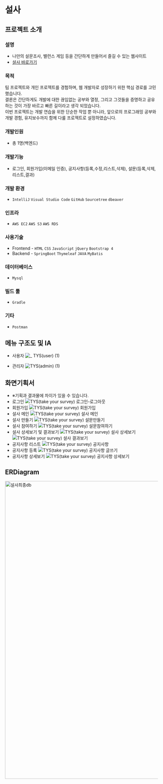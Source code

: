 # 설사

## 프로젝트 소개
### 설명
* 나만의 설문조사, 밸런스 게임 등을 간단하게 만들어서 즐길 수 있는 웹사이트
* [설사 바로가기](http://13.124.47.242:8084/)
### 목적
팀 프로젝트와 개인 프로젝트를 경험하며, 웹 개발자로 성장하기 위한 핵심 경로를 고민했습니다. <br>
결론은 간단하게도 개발에 대한 끊임없는 공부와 열정, 그리고 그것들을 증명하고 공유하는 것이 가장 바르고 빠른 길이라고 생각 되었습니다.<br>
이번 프로젝트는 개발 연습을 위한 단순한 작업 뿐 아니라, 앞으로의 프로그래밍 공부와 개발 경험, 유지보수까지 함께 다룰 프로젝트로 설정하였습니다.
### 개발인원
* 총 1명(백엔드)
### 개발기능
* 로그인, 회원가입(이메일 인증), 공지사항(등록,수정,리스트,삭제), 설문(등록,삭제,리스트,결과)
### 개발 환경
* `IntelliJ` `Visual Studio Code` `GitHub` `Sourcetree` `dbeaver`
### 인프라
* `AWS EC2` `AWS S3` `AWS RDS`
### 사용기술
* Frontend - 
`HTML` `CSS` `JavaScript` `jQuery` `Bootstrap 4`
* Backend - 
`SpringBoot` `Thymeleaf` `JAVA` `MyBatis` 
### 데이터베이스
* `Mysql`
### 빌드 툴
* `Gradle`
### 기타
* `Postman`

## 메뉴 구조도 및 IA
* 사용자
![_  TYS(user) (1)](https://github.com/leejh-96/survey/assets/115613811/834e0497-9f38-4ef9-9b63-8cb918af8ea5)

* 관리자
![TYS(admin) (1)](https://github.com/leejh-96/survey/assets/115613811/f28f1b9c-c4a7-4db5-bf82-003843202cc6)

## 화면기획서
* ※기획과 결과물에 차이가 있을 수 있습니다.
* 로그인
![TYS(take your survey)  로그인-로그아웃](https://github.com/leejh-96/survey/assets/115613811/951d5fe7-4e90-471b-abe3-387df5f56d37)
* 회원가입
![TYS(take your survey)  회원가입](https://github.com/leejh-96/survey/assets/115613811/c72a2f1e-f8ba-44be-a59f-9373a196b334)
* 설사 메인
![TYS(take your survey)  설사 메인](https://github.com/leejh-96/survey/assets/115613811/3bceb671-3755-4637-87e0-a882b91567c0)
* 설사 만들기
![TYS(take your survey)  설문만들기](https://github.com/leejh-96/survey/assets/115613811/4429e0bc-3ef4-4731-9149-27051ace0c94)
* 설사 참여하기
![TYS(take your survey)  설문참여하기](https://github.com/leejh-96/survey/assets/115613811/4e4f7b1a-a91d-4bb8-97c2-fe973908a61d)
* 설사 상세보기 및 결과보기
![TYS(take your survey)  설사 상세보기](https://github.com/leejh-96/survey/assets/115613811/70aa6188-87cd-4a62-9084-86f894f887dd)
![TYS(take your survey)  설사 결과보기](https://github.com/leejh-96/survey/assets/115613811/dc1ce2ba-31e9-4021-992b-c30afa6263d3)
* 공지사항 리스트
![TYS(take your survey)  공지사항](https://github.com/leejh-96/survey/assets/115613811/085f3611-3980-4772-be03-02ffa9fc6148)
* 공지사항 등록
![TYS(take your survey)  공지사항 글쓰기](https://github.com/leejh-96/survey/assets/115613811/1d3a489f-e77b-4531-9c5b-e10c5195419f)
* 공지사항 상세보기
![TYS(take your survey)  공지사항 상세보기](https://github.com/leejh-96/survey/assets/115613811/c993b4c1-68b1-46b1-8fd4-dcd16c121315)

## ERDiagram
<img width="979" alt="설사최종db" src="https://github.com/leejh-96/survey/assets/115613811/e1b554ca-cc94-43a2-8248-9e92b8e00c75">

